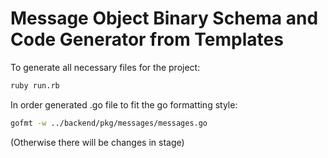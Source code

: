 # Message Object Binary Schema and Code Generator from Templates


To generate all necessary files for the project:

```sh
ruby run.rb

```

In order generated .go file to fit the go formatting style:
```sh
gofmt -w ../backend/pkg/messages/messages.go

```
(Otherwise there will be changes in stage)
